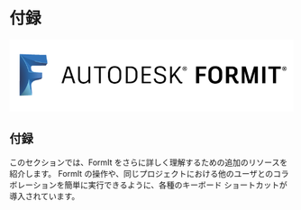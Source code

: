 # 付録

![](<../.gitbook/assets/b5030b43-df24-4259-ad6a-94bcad61bc78 (1).png>)

## 付録

このセクションでは、FormIt をさらに詳しく理解するための追加のリソースを紹介します。 FormIt の操作や、同じプロジェクトにおける他のユーザとのコラボレーションを簡単に実行できるように、各種のキーボード ショートカットが導入されています。
